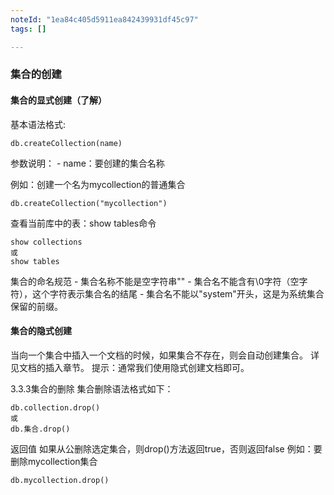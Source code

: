 ```yaml
---
noteId: "1ea84c405d5911ea842439931df45c97"
tags: []

---
```

### 集合的创建
#### 集合的显式创建（了解）
基本语法格式:
```
db.createCollection(name)

```
参数说明：
    - name：要创建的集合名称

例如：创建一个名为mycollection的普通集合
```
db.createCollection("mycollection")

```
查看当前库中的表：show tables命令
```
show collections
或
show tables

```
集合的命名规范
    - 集合名称不能是空字符串""
    - 集合名不能含有\0字符（空字符），这个字符表示集合名的结尾
    - 集合名不能以"system"开头，这是为系统集合保留的前缀。

#### 集合的隐式创建
当向一个集合中插入一个文档的时候，如果集合不存在，则会自动创建集合。
详见文档的插入章节。
提示：通常我们使用隐式创建文档即可。

3.3.3集合的删除
集合删除语法格式如下：
```
db.collection.drop()
或
db.集合.drop()
```
返回值
如果从公删除选定集合，则drop()方法返回true，否则返回false
例如：要删除mycollection集合
```
db.mycollection.drop()
```



